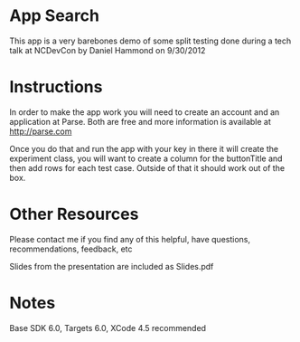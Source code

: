 # App Search

This app is a very barebones demo of some split testing done during a tech talk at NCDevCon by Daniel Hammond on 9/30/2012

# Instructions

In order to make the app work you will need to create an account and an application at Parse. Both are free and more information is available at http://parse.com

Once you do that and run the app with your key in there it will create the experiment class, you will want to create a column for the buttonTitle and then add rows for each test case. Outside of that it should work out of the box.

# Other Resources

Please contact me if you find any of this helpful, have questions, recommendations, feedback, etc

Slides from the presentation are included as Slides.pdf

# Notes

Base SDK 6.0, Targets 6.0, XCode 4.5 recommended